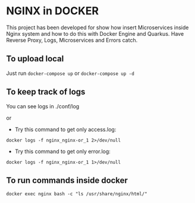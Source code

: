 # NGINX in DOCKER

This project has been developed for show how insert Microservices inside Nginx system and how to do this with Docker Engine and Quarkus.
Have Reverse Proxy, Logs, Microservices and Errors catch.

## To upload local
Just run `docker-compose up` or `docker-compose up -d`

## To keep track of logs

You can see logs in ./conf/log

or

- Try this command to get only access.log:
```
docker logs -f nginx_nginx-or_1 2>/dev/null
```
- Try this command to get only error.log:
```
docker logs -f nginx_nginx-or_1 1>/dev/null
```

## To run commands inside docker

```
docker exec nginx bash -c "ls /usr/share/nginx/html/"
```